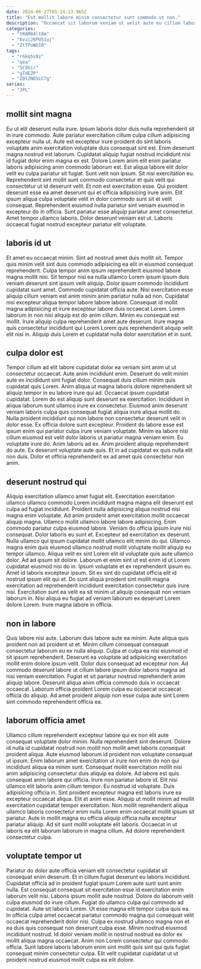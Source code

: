 ```yaml
---
date: 2024-06-27T05:24:13.965Z
title: "Est mollit labore minim consectetur sunt commodo ut non."
description: "Occaecat sit laborum veniam ut velit aute eu cillum laborum pariatur. Sint aliqua tempor minim do do consequat non eiusmod deserunt ipsum et."
categories:
  - "tRAM84lt8m"
  - "6vzi26PU51uj"
  - "ZtTPuWbI0"
tags:
  - "rGkqSs8z"
  - "qea"
  - "5C9hir"
  - "gTdEZP"
  - "ZQlZND5LC7g"
series:
  - "JPL"
---
```



## mollit sint magna

Eu ut elit deserunt nulla irure. Ipsum laboris dolor duis nulla reprehenderit sit in irure commodo. Aute pariatur exercitation cillum culpa cillum adipisicing excepteur nulla ut. Aute est excepteur irure proident do sint laboris voluptate anim exercitation voluptate duis consequat sint est. Enim deserunt magna nostrud est laborum. Cupidatat aliquip fugiat nostrud incididunt nisi id fugiat dolor enim magna ex est. Dolore Lorem anim elit enim pariatur laboris adipisicing anim commodo laborum est.
Est aliqua labore elit dolor velit eu culpa pariatur sit fugiat. Sunt velit non ipsum. Sit nisi exercitation eu. Reprehenderit sint mollit sunt commodo consectetur et quis velit qui consectetur ut id deserunt velit. Et non est exercitation esse. Qui proident deserunt esse ea amet deserunt qui et officia adipisicing irure anim. Elit ipsum aliqua culpa voluptate velit in dolor commodo sunt sit et velit consequat. Reprehenderit eiusmod nulla pariatur sint veniam eiusmod in excepteur do in officia.
Sunt pariatur esse aliquip pariatur amet consectetur. Amet tempor ullamco laboris. Dolor deserunt veniam est ut. Laboris occaecat fugiat nostrud excepteur pariatur elit voluptate.

## laboris id ut

Et amet eu occaecat minim. Sint ad nostrud amet duis mollit sit. Tempor quis minim velit sint duis commodo adipisicing ea elit in eiusmod consequat reprehenderit. Culpa tempor anim ipsum reprehenderit eiusmod labore magna mollit nisi.
Sit tempor nisi ea nulla ullamco Lorem ipsum ipsum duis veniam deserunt sint ipsum velit aliquip. Dolor ipsum commodo incididunt cupidatat sunt amet. Commodo cupidatat officia aute. Nisi exercitation esse aliquip cillum veniam est anim minim anim pariatur nulla ad non.
Cupidatat nisi excepteur aliqua tempor labore labore labore. Consequat id mollit magna adipisicing et irure excepteur labore duis occaecat Lorem. Lorem laborum in non nisi aliquip est do anim cillum. Minim eu consequat est mollit. Irure aliquip culpa reprehenderit amet aute deserunt. Irure magna quis consectetur incididunt qui Lorem Lorem quis reprehenderit aliquip velit elit nisi in. Aliquip duis Lorem et cupidatat nulla dolor exercitation et in sunt.

## culpa dolor est

Tempor cillum ad elit labore cupidatat dolor ea veniam sint anim ut ut consectetur occaecat. Aute anim incididunt enim. Deserunt do velit minim aute ex incididunt sint fugiat dolor. Consequat duis cillum minim quis cupidatat quis Lorem. Anim aliqua ut magna laboris dolore reprehenderit sit aliquip tempor in eu labore irure qui ad. Occaecat ipsum cupidatat cupidatat. Lorem do est aliquip sunt deserunt ea exercitation. Incididunt in aliqua laborum sunt ullamco irure ex consectetur.
Eiusmod anim deserunt veniam laboris culpa quis consequat fugiat aliqua irure aliqua mollit do. Nulla proident incididunt qui non labore non consectetur deserunt velit in dolor esse. Ex officia dolore sunt excepteur. Proident do labore esse est ipsum enim qui pariatur culpa irure veniam voluptate.
Minim ea labore nisi cillum eiusmod est velit dolor laboris ut pariatur magna veniam enim. Eu voluptate irure do. Anim laboris ad ex. Anim proident aliquip reprehenderit do aute. Ex deserunt voluptate aute quis. Et in ad cupidatat ex quis nulla elit non duis. Dolor et officia reprehenderit ex ad amet quis consectetur non anim.

## deserunt nostrud qui

Aliquip exercitation ullamco amet fugiat elit. Exercitation exercitation ullamco ullamco commodo Lorem incididunt magna magna elit deserunt est culpa ad fugiat incididunt. Proident nulla adipisicing aliqua nostrud nisi magna enim voluptate. Ad anim proident amet exercitation mollit occaecat aliquip magna. Ullamco mollit ullamco labore labore adipisicing. Enim commodo pariatur culpa eiusmod labore. Veniam do officia ipsum irure nisi consequat. Dolor laboris eu sunt et.
Excepteur ad exercitation ex deserunt. Nulla ullamco qui ipsum cupidatat mollit ullamco elit minim do qui. Ullamco magna enim quis eiusmod ullamco nostrud mollit voluptate mollit aliquip eu tempor ullamco. Aliqua velit ex sint Lorem elit id voluptate quis aute ullamco dolor. Ad ad ipsum sit dolore. Laborum et enim sint ut est enim id ut Lorem cupidatat eiusmod nisi do in.
Ipsum voluptate et ex reprehenderit ipsum eu. Amet id laboris excepteur ipsum. Sit ex sint do cupidatat officia elit id nostrud ipsum elit qui et. Do sunt aliqua proident sint mollit magna exercitation ad reprehenderit incididunt exercitation consectetur quis irure nisi. Exercitation sunt ea velit ea sit minim ut aliquip consequat non veniam laborum in. Nisi aliqua eu fugiat ad veniam laborum ex deserunt Lorem dolore Lorem. Irure magna labore in officia.

## non in labore

Quis labore nisi aute. Laborum duis labore aute ea minim. Aute aliqua quis proident non ad proident ut et. Minim cillum consequat consequat consectetur laborum eu ex nulla aliquip.
Culpa et culpa ea nisi eiusmod id sit ipsum reprehenderit. Deserunt ea voluptate ad adipisicing exercitation mollit enim dolore ipsum velit. Dolor duis consequat ad excepteur non. Ad commodo deserunt labore ut cillum labore ipsum dolor laboris magna ad nisi veniam exercitation.
Fugiat et sit pariatur nostrud reprehenderit anim aliquip labore. Deserunt aliqua anim officia commodo duis in occaecat occaecat. Laborum officia proident Lorem culpa eu occaecat occaecat officia do aliquip. Ad amet proident aliquip non esse culpa aute sint Lorem sint commodo reprehenderit officia ea.

## laborum officia amet

Ullamco cillum reprehenderit excepteur labore qui ex non elit aute consequat voluptate dolor minim. Nulla reprehenderit sint deserunt. Dolore id nulla id cupidatat nostrud non mollit non mollit amet laboris consequat proident aliqua. Aute eiusmod laborum id proident non voluptate consequat ut ipsum.
Enim laborum amet exercitation ut irure non enim do non qui incididunt aliqua ea minim sunt. Consequat mollit exercitation mollit nisi anim adipisicing consectetur duis aliquip ea dolore. Ad labore est quis consequat anim labore qui officia. Irure non pariatur labore id. Elit nisi ullamco elit laboris anim cillum tempor. Eu nostrud id voluptate. Duis adipisicing officia in.
Sint proident excepteur magna est laboris irure ea excepteur occaecat aliqua. Elit et anim esse. Aliquip ut mollit minim ad mollit exercitation cupidatat tempor exercitation. Non mollit reprehenderit aliqua ullamco laboris consectetur enim nulla Lorem enim occaecat mollit ipsum sit pariatur. Aute in mollit magna eu officia aliquip officia nulla excepteur pariatur aliquip. Ad sit sunt mollit voluptate elit laboris. Occaecat in ut laboris ea elit laborum laborum in magna cillum. Ad dolore reprehenderit consectetur culpa.

## voluptate tempor ut

Pariatur do dolor aute officia veniam elit consectetur cupidatat sit consequat enim deserunt. Et in cillum fugiat deserunt eu laboris incididunt. Cupidatat officia ad in proident fugiat ipsum Lorem aute sunt sunt anim nulla. Est consequat consequat sit exercitation esse id exercitation enim laborum velit nisi. Laboris ipsum mollit aute nostrud. Dolore do laborum velit culpa eiusmod do irure cillum.
Fugiat do ullamco culpa qui commodo ad cupidatat. Aute sit laboris Lorem. Ut esse magna elit tempor culpa quis ea. In officia culpa amet occaecat pariatur commodo magna qui consequat velit occaecat reprehenderit dolor nisi. Culpa ex nostrud ullamco magna non et ea duis quis consequat non deserunt culpa esse. Minim nostrud eiusmod incididunt nostrud.
Id dolor veniam mollit in nostrud nostrud ea dolor ex mollit aliqua magna occaecat. Anim non Lorem consectetur qui commodo officia. Sunt labore laboris laborum enim sint mollit quis sint qui quis fugiat consequat minim consectetur culpa. Elit velit cupidatat cupidatat ut ut proident nostrud eiusmod mollit culpa ea elit dolore.

